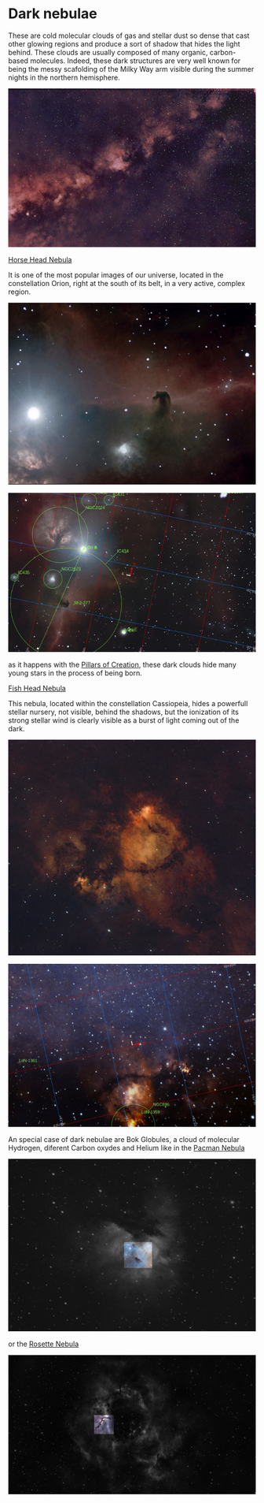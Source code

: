 # Dark nebulae

These are cold molecular clouds of gas and stellar dust so dense that cast other glowing regions and produce a sort of shadow that hides the light behind. These clouds are usually composed of many organic, carbon-based molecules. Indeed, these dark structures are very well known for being the messy scafolding of the Milky Way arm visible during the summer nights in the northern hemisphere.
 
![](./Pics/Milky.jpg)

[Horse Head Nebula](./Horse_Head_Nebula.md)

It is one of the most popular images of our universe, located in the constellation Orion, right at the south of its belt, in a very active, complex region.

![](./Pics/HorseHead2.jpg)

![](../Imaging/HD/Horse_Head_Nebula_Annotated.jpg)

as it happens with the [Pillars of Creation](https://en.wikipedia.org/wiki/Pillars_of_Creation), these dark clouds hide many young stars in the process of being born.

[Fish Head Nebula](./Fish_Head_Nebula.md)

This nebula, located within the constellation Cassiopeia, hides a powerfull stellar nursery, not visible, behind the shadows, but the ionization of its strong stellar wind is clearly visible as a burst of light coming out of the dark.

![](./Pics/Fishhead.jpg)

![](../Imaging/HD/Fish_Head_Nebula_Annotated.jpg)


An special case of dark nebulae are Bok Globules, a cloud of molecular Hydrogen, diferent Carbon oxydes and Helium like in the [Pacman Nebula](./Pacman_Nebula.md)

![](./Pics/Bok1.jpg)

or the [Rosette Nebula](./Rosette_Nebula.md)

![](./Pics/Bok2.jpg)
